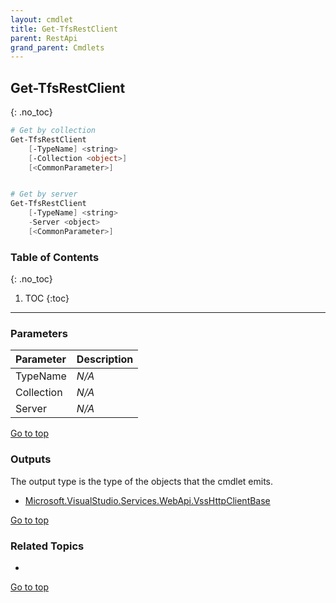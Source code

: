 ```yaml
---
layout: cmdlet
title: Get-TfsRestClient
parent: RestApi
grand_parent: Cmdlets
---
```

## Get-TfsRestClient
{: .no_toc}



```powershell
# Get by collection
Get-TfsRestClient
    [-TypeName] <string>
    [-Collection <object>]
    [<CommonParameter>]


# Get by server
Get-TfsRestClient
    [-TypeName] <string>
    -Server <object>
    [<CommonParameter>]

```

### Table of Contents
{: .no_toc}

1. TOC
{:toc}

-----
### Parameters

| Parameter | Description |
|:----------|-------------|
 | TypeName | _N/A_ |
 | Collection | _N/A_ |
 | Server | _N/A_ |
 
[Go to top](#get-tfsrestclient)

### Outputs

The output type is the type of the objects that the cmdlet emits.

* [Microsoft.VisualStudio.Services.WebApi.VssHttpClientBase](https://docs.microsoft.com/en-us/dotnet/api/Microsoft.VisualStudio.Services.WebApi.VssHttpClientBase)

[Go to top](#get-tfsrestclient)

### Related Topics

* 


[Go to top](#get-tfsrestclient)

